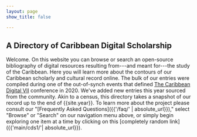 ```yaml
---
layout: page
show_title: false

---
```


## A Directory of Caribbean Digital Scholarship

Welcome. On this website you can browse or search an open-source bibliography of digital resources resulting from---and meant for---the study of the Caribbean. Here you will learn more about the contours of our Caribbean scholarly and cultural record online. The bulk of our entries were compiled during one of the out-of-synch events that defined [The Caribbean Digital VII](http://caribbeandigitalnyc.net/2020/directory/) conference in 2020. We've added new entries this year sourced from the community. Akin to a census, this directory takes a snapshot of our record up to the end of {{site.year}}. To learn more about the project please consult our "[Frequently Asked Questions]({{'/faq/' | absolute_url}})," select "Browse" or "Search" on our navigation menu above, or simply begin exploring one item at a time by clicking on this [completely random link]({{'main/cds1/'| absolute_url}}).

